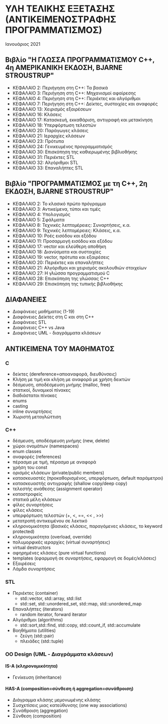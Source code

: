 # ΥΛΗ ΤΕΛΙΚΗΣ ΕΞΕΤΑΣΗΣ (ΑΝΤΙΚΕΙΜΕΝΟΣΤΡAΦΗΣ ΠΡΟΓΡΑΜΜΑΤΙΣΜΟΣ)

Ιανουάριος 2021

## Βιβλίο "Η ΓΛΩΣΣΑ ΠΡΟΓΡΑΜΜΑΤΙΣΜΟΥ C++, 4η ΑΜΕΡΙΚΑΝΙΚΗ ΕΚΔΟΣΗ, BJARNE STROUSTRUP"

* ΚΕΦΑΛΑΙΟ  2: Περιήγηση στη C++: Τα βασικά
* ΚΕΦΑΛΑΙΟ  3: Περιήγηση στη C++: Μηχανισμοί αφαίρεσης
* ΚΕΦΑΛΑΙΟ  4: Περιήγηση στη C++: Περιέκτες και αλγόριθμοι
* ΚΕΦΑΛΑΙΟ  7: Περιήγηση στη C++: Δείκτες, συστοιχίες και αναφορές
* ΚΕΦΑΛΑΙΟ 13: Χειρισμός εξαιρέσεων
* ΚΕΦΑΛΑΙΟ 16: Κλάσεις
* ΚΕΦΑΛΑΙΟ 17: Κατασκευή, εκκαθάριση, αντιγραφή και μετακίνηση
* ΚΕΦΑΛΑΙΟ 18: Υπερφόρτωση τελεστών
* ΚΕΦΑΛΑΙΟ 20: Παράγωγες κλάσεις
* ΚΕΦΑΛΑΙΟ 21: Ιεραρχίες κλάσεων
* ΚΕΦΑΛΑΙΟ 23: Πρότυπα
* ΚΕΦΑΛΑΙΟ 24: Γενικευμένος προγραμματισμός
* ΚΕΦΑΛΑΙΟ 30: Επισκόπηση της καθιερωμένης βιβλιοθήκης
* ΚΕΦΑΛΑΙΟ 31: Περιέκτες STL
* ΚΕΦΑΛΑΙΟ 32: Αλγόριθμοι STL
* ΚΕΦΑΛΑΙΟ 33: Επαναλήπτες STL

## Βιβλίο "ΠΡΟΓΡΑΜΜΑΤΙΣΜΟΣ με τη C++, 2η ΕΚΔΟΣΗ, BJARNE STROUSTRUP"

* ΚΕΦΑΛΑΙΟ  2: Το κλασικό πρώτο πρόγραμμα
* ΚΕΦΑΛΑΙΟ  3: Αντικείμενα, τύποι και τιμές
* ΚΕΦΑΛΑΙΟ  4: Υπολογισμός
* ΚΕΦΑΛΑΙΟ  5: Σφάλματα
* ΚΕΦΑΛΑΙΟ  8: Τεχνικές λεπτομέρειες: Συναρτήσεις, κ.α.
* ΚΕΦΑΛΑΙΟ  9: Τεχνικές λεπτομέρειες: Κλάσεις, κ.α.
* ΚΕΦΑΛΑΙΟ 10: Ροές εισόδου και εξόδου
* ΚΕΦΑΛΑΙΟ 11: Προσαρμογή εισόδου και εξόδου
* ΚΕΦΑΛΑΙΟ 17: vector και ελεύθερη αποθήκη
* ΚΕΦΑΛΑΙΟ 18: Διανύσματα και συστοιχίες
* ΚΕΦΑΛΑΙΟ 19: vector, πρότυπα και εξαιρέσεις
* ΚΕΦΑΛΑΙΟ 20: Περιέκτες και επαναλήπτες
* ΚΕΦΑΛΑΙΟ 21: Αλγόριθμοι και χειρισμός ακολουθιών στοιχείων
* ΚΕΦΑΛΑΙΟ 27: Η γλώσσα προγραμματισμού C
* ΚΕΦΑΛΑΙΟ 28: Επισκόπηση της γλώσσας C++
* ΚΕΦΑΛΑΙΟ 29: Επισκόπηση της τυπικής βιβλιοθήκης

## ΔΙΑΦΑΝΕΙΕΣ

* Διαφάνειες μαθήματος (1-19) 
* Διαφάνειες Δείκτες στη C και στη C++
* Διαφάνειες STL
* Διαφάνειες C++ vs Java
* Διαφάνειες UML - διαγράμματα κλάσεων

## ANTIKEIMENA ΤΟΥ ΜΑΘΗΜΑΤΟΣ

### C

* δείκτες (dereference=αποαναφορά, διευθύνσεις)
* Κλήση με τιμή και κλήση με αναφορά με χρήση δεικτών
* δέσμευση, αποδέσμευση μνήμης (malloc, free)
* στατικοί, δυναμικοί πίνακες
* δισδιάστατοι πίνακες
* enums
* casting
* inline συναρτήσεις
* Χωριστή μεταγλώττιση

### C++

* δέσμευση, αποδέσμευση μνήμης (new, delete)
* χώροι ονομάτων (namespaces)
* enum classes
* αναφορές (references)
* πέρασμα με τιμή, πέρασμα με αναφορά
* χρήση του const
* ορισμός κλάσεων (private/public members)
* κατασκευαστές (προκαθορισμένος, υπερφόρτωση, default παράμετροι)
* κατασκευαστής αντιγραφής (shallow copy/deep copy)
* τελεστής ανάθεσης (assignment operator)
* καταστροφείς
* στατικά μέλη κλάσεων
* φίλες συναρτήσεις
* φίλες κλάσεις
* υπερφόρτωση τελεστών (+, <, ==, << , >>)
* μετατροπή αντικειμένου σε λεκτικό
* κληρονομικότητα (βασικές κλάσεις, παραγόμενες κλάσεις, το keyword protected)
* κληρονομικότητα (overload, override)
* πολυμορφικές ιεραρχίες (virtual συναρτήσεις)
* virtual destructors
* αφηρημένες κλάσεις (pure virtual functions)
* templates (εφαρμογή σε συναρτήσεις, εφαρμογή σε δομές/κλάσεις)
* Εξαιρέσεις
* Λάμδα συναρτήσεις

<!-- * πολλαπλή κληρονομικότητα (διαχείριση συγκρούσεων)
* virtual πολλαπλή κληρονομικότητα
* κληρονομικότητα (τα keywords final, override)
* upcasting, downcasting
* εμφωλιασμοί κλάσεων (nested classes)
* Δημιουργία τυχαίων τιμών
* Χρονομέτρηση εκτέλεσης κώδικα
* Χειρισμός αρχείων κειμένου και δυαδικών αρχείων -->

### STL

* Περιέκτες (container)
  * std::vector, std::array, std::list
  * std::set, std::unordered_set, std::map, std::unordered_map
* Επαναλήπτες (iterators)
  * random iterator, forward iterator
* Αλγόριθμοι (algorithms)
  * std::sort,std::find, std::copy, std::count_if, std::accumulate
* Βοηθήματα (utilities)
  * ζεύγη (std::pair)
  * πλειάδες (std::tuple)

### OO Design (UML - Διαγράμματα κλάσεων)

#### IS-A (κληρονομικότητα)

  * Γενίκευση (inheritance)

  <!-- * Υλοποίηση (realization) -->

#### HAS-A (composition=σύνθεση ή aggregation=συνάθροιση)

  * Διάγραμμα κλάσης μεμονωμένης κλάσης
  * Συσχετίσεις μιας κατεύθυνσης (one way associations)
  * Συνάθροιση (aggregation)
  * Σύνθεση (composition)

  <!-- * Συσχετίσεις δύο κατευθύνσεων (two way associations)
  * Εξάρτηση (dependency) -->

